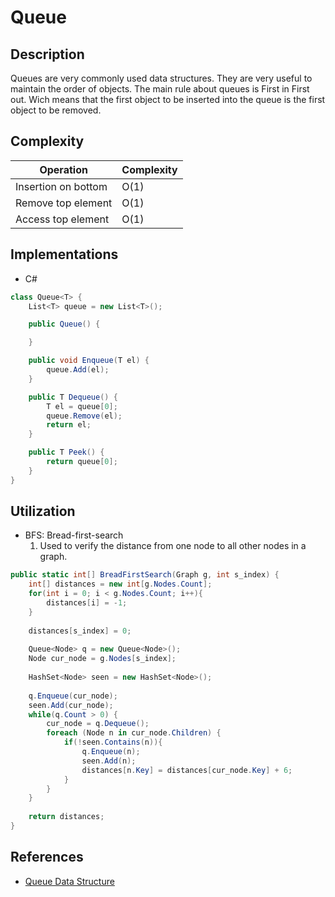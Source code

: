 # Queue

## Description

Queues are very commonly used data structures. They are very useful to maintain the order of objects.
The main rule about queues is First in First out. Wich means that the first object to be inserted into the queue is the first object to be removed.

## Complexity

| Operation            | Complexity |
|----------------------|------------|
| Insertion on bottom  |     O(1)   |
| Remove top element   |     O(1)   |
| Access top element   |     O(1)   |

## Implementations

- C#

```c#
class Queue<T> {
    List<T> queue = new List<T>();

    public Queue() {

    }

    public void Enqueue(T el) {
        queue.Add(el);
    }

    public T Dequeue() {
        T el = queue[0];
        queue.Remove(el);
        return el;   
    }

    public T Peek() {
        return queue[0];
    }
}
```

## Utilization

- BFS: Bread-first-search  
    1. Used to verify the distance from one node to all other nodes in a graph.

```c#
public static int[] BreadFirstSearch(Graph g, int s_index) {
    int[] distances = new int[g.Nodes.Count];
    for(int i = 0; i < g.Nodes.Count; i++){
        distances[i] = -1;
    }
    
    distances[s_index] = 0;
    
    Queue<Node> q = new Queue<Node>();
    Node cur_node = g.Nodes[s_index];
    
    HashSet<Node> seen = new HashSet<Node>();
    
    q.Enqueue(cur_node);
    seen.Add(cur_node);
    while(q.Count > 0) {
        cur_node = q.Dequeue();
        foreach (Node n in cur_node.Children) {
            if(!seen.Contains(n)){
                q.Enqueue(n);
                seen.Add(n); 
                distances[n.Key] = distances[cur_node.Key] + 6;
            }
        }
    }
    
    return distances;
}
```

## References

- [Queue Data Structure](https://www.geeksforgeeks.org/queue-data-structure/)
